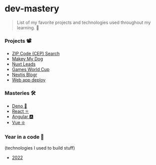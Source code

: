 # dev-mastery
> List of my favorite projects and technologies used throughout my learning. 🌱

### Projects 📽️

- [ZIP Code (CEP) Search](https://github.com/barcellos-pedro/buscar_cep)
- [Makey My Dog](https://github.com/barcellos-pedro/make-my-dog)
- [Nuxt Leads](https://github.com/barcellos-pedro/projeto-vue-nuxt-leads)
- [Games World Cup](https://github.com/barcellos-pedro/copa-games)
- [Nextjs Blogr](https://github.com/barcellos-pedro/blogr-nextjs-prisma)
- [Web app deploy](https://github.com/barcellos-pedro/poc-express-handlebars)

### Masteries 🛠️

- [Deno 🦕](https://github.com/barcellos-pedro/deno-mastery)
- [React ⚛️](https://github.com/barcellos-pedro/react-mastery)
- [Angular 🅰️](https://github.com/barcellos-pedro/angular-mastery)
- [Vue ❇️](https://github.com/barcellos-pedro/vue-mastery)

### Year in a code 🌟
(technologies I used to build stuff) 

- [2022](https://github.com/barcellos-pedro/dev-mastery/blob/main/technologies/2022.md)
